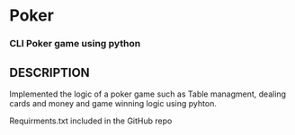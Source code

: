# Poker

### CLI Poker game using python

## DESCRIPTION
Implemented the logic of a poker game such as Table managment, dealing cards and money and game winning logic using pyhton.

Requirments.txt included in the GitHub repo
